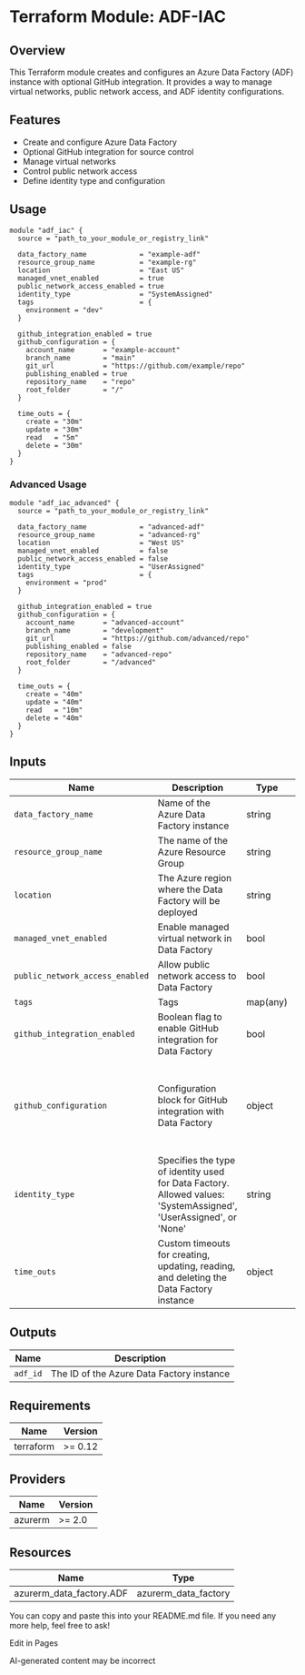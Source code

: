 # Terraform Module: ADF-IAC

## Overview

This Terraform module creates and configures an Azure Data Factory (ADF) instance with optional GitHub integration. It provides a way to manage virtual networks, public network access, and ADF identity configurations.

## Features

- Create and configure Azure Data Factory
- Optional GitHub integration for source control
- Manage virtual networks
- Control public network access
- Define identity type and configuration

## Usage

```hcl
module "adf_iac" {
  source = "path_to_your_module_or_registry_link"

  data_factory_name             = "example-adf"
  resource_group_name           = "example-rg"
  location                      = "East US"
  managed_vnet_enabled          = true
  public_network_access_enabled = true
  identity_type                 = "SystemAssigned"
  tags                          = {
    environment = "dev"
  }

  github_integration_enabled = true
  github_configuration = {
    account_name       = "example-account"
    branch_name        = "main"
    git_url            = "https://github.com/example/repo"
    publishing_enabled = true
    repository_name    = "repo"
    root_folder        = "/"
  }

  time_outs = {
    create = "30m"
    update = "30m"
    read   = "5m"
    delete = "30m"
  }
}
```

### Advanced Usage

```hcl
module "adf_iac_advanced" {
  source = "path_to_your_module_or_registry_link"

  data_factory_name             = "advanced-adf"
  resource_group_name           = "advanced-rg"
  location                      = "West US"
  managed_vnet_enabled          = false
  public_network_access_enabled = false
  identity_type                 = "UserAssigned"
  tags                          = {
    environment = "prod"
  }

  github_integration_enabled = true
  github_configuration = {
    account_name       = "advanced-account"
    branch_name        = "development"
    git_url            = "https://github.com/advanced/repo"
    publishing_enabled = false
    repository_name    = "advanced-repo"
    root_folder        = "/advanced"
  }

  time_outs = {
    create = "40m"
    update = "40m"
    read   = "10m"
    delete = "40m"
  }
}
```

## Inputs

| Name                            | Description                                                                                                       | Type     | Default                                                                                                                   | Required |
| ------------------------------- | ----------------------------------------------------------------------------------------------------------------- | -------- | ------------------------------------------------------------------------------------------------------------------------- | -------- |
| `data_factory_name`             | Name of the Azure Data Factory instance                                                                           | string   | n/a                                                                                                                       | yes      |
| `resource_group_name`           | The name of the Azure Resource Group                                                                              | string   | n/a                                                                                                                       | yes      |
| `location`                      | The Azure region where the Data Factory will be deployed                                                          | string   | n/a                                                                                                                       | yes      |
| `managed_vnet_enabled`          | Enable managed virtual network in Data Factory                                                                    | bool     | false                                                                                                                     | no       |
| `public_network_access_enabled` | Allow public network access to Data Factory                                                                       | bool     | false                                                                                                                     | no       |
| `tags`                          | Tags                                                                                                              | map(any) | {}                                                                                                                        | no       |
| `github_integration_enabled`    | Boolean flag to enable GitHub integration for Data Factory                                                        | bool     | false                                                                                                                     | no       |
| `github_configuration`          | Configuration block for GitHub integration with Data Factory                                                      | object   | { account_name = "", branch_name = "", git_url = "", publishing_enabled = false, repository_name = "", root_folder = "" } | no       |
| `identity_type`                 | Specifies the type of identity used for Data Factory. Allowed values: 'SystemAssigned', 'UserAssigned', or 'None' | string   | n/a                                                                                                                       | yes      |
| `time_outs`                     | Custom timeouts for creating, updating, reading, and deleting the Data Factory instance                           | object   | { create = "30m", update = "30m", read = "5m", delete = "30m" }                                                           | no       |

## Outputs

| Name     | Description                               |
| -------- | ----------------------------------------- |
| `adf_id` | The ID of the Azure Data Factory instance |

## Requirements

| Name      | Version |
| --------- | ------- |
| terraform | >= 0.12 |

## Providers

| Name    | Version |
| ------- | ------- |
| azurerm | >= 2.0  |

## Resources

| Name                     | Type                 |
| ------------------------ | -------------------- |
| azurerm_data_factory.ADF | azurerm_data_factory |

You can copy and paste this into your README.md file. If you need any more help, feel free to ask!

Edit in Pages

AI-generated content may be incorrect

<!-- ## Contributing

If you would like to contribute to this module, please fork the repository, create a feature branch, and submit a pull request. We welcome all contributions!

## License

This module is licensed under the MIT License. -->
